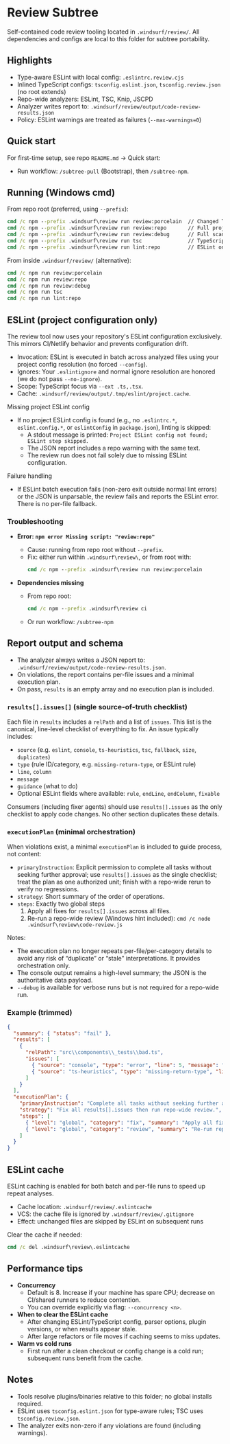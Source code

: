 # Review Subtree

Self-contained code review tooling located in `.windsurf/review/`. All dependencies and configs are local to this folder for subtree portability.

## Highlights
- Type-aware ESLint with local config: `.eslintrc.review.cjs`
- Inlined TypeScript configs: `tsconfig.eslint.json`, `tsconfig.review.json` (no root extends)
- Repo-wide analyzers: ESLint, TSC, Knip, JSCPD
- Analyzer writes report to: `.windsurf/review/output/code-review-results.json`
- Policy: ESLint warnings are treated as failures (`--max-warnings=0`)

## Quick start
For first-time setup, see repo `README.md` → Quick start:
- Run workflow: `/subtree-pull` (Bootstrap), then `/subtree-npm`.

## Running (Windows cmd)
From repo root (preferred, using `--prefix`):
```cmd
cmd /c npm --prefix .windsurf\review run review:porcelain  // Changed TS/TSX files only (git porcelain)
cmd /c npm --prefix .windsurf\review run review:repo       // Full project scan under app/, components/, lib/, hooks/, types/, pages/
cmd /c npm --prefix .windsurf\review run review:debug      // Full scan with debug output and report-all
cmd /c npm --prefix .windsurf\review run tsc               // TypeScript diagnostics only (noEmit)
cmd /c npm --prefix .windsurf\review run lint:repo         // ESLint only, repo-wide
```

From inside `.windsurf/review/` (alternative):
```cmd
cmd /c npm run review:porcelain
cmd /c npm run review:repo
cmd /c npm run review:debug
cmd /c npm run tsc
cmd /c npm run lint:repo
```

## ESLint (project configuration only)

The review tool now uses your repository's ESLint configuration exclusively. This mirrors CI/Netlify behavior and prevents configuration drift.

- Invocation: ESLint is executed in batch across analyzed files using your project config resolution (no forced `--config`).
- Ignores: Your `.eslintignore` and normal ignore resolution are honored (we do not pass `--no-ignore`).
- Scope: TypeScript focus via `--ext .ts,.tsx`.
- Cache: `.windsurf/review/output/.tmp/eslint/project.cache`.

Missing project ESLint config

- If no project ESLint config is found (e.g., no `.eslintrc.*`, `eslint.config.*`, or `eslintConfig` in `package.json`), linting is skipped:
  - A stdout message is printed: `Project ESLint config not found; ESLint step skipped.`
  - The JSON report includes a repo warning with the same text.
  - The review run does not fail solely due to missing ESLint configuration.

Failure handling

- If ESLint batch execution fails (non-zero exit outside normal lint errors) or the JSON is unparsable, the review fails and reports the ESLint error. There is no per-file fallback.

### Troubleshooting
- **Error: `npm error Missing script: "review:repo"`**
  - Cause: running from repo root without `--prefix`.
  - Fix: either run within `.windsurf\review\`, or from root with:
    ```cmd
    cmd /c npm --prefix .windsurf\review run review:porcelain
    ```
  
- **Dependencies missing**
  - From repo root:
    ```cmd
    cmd /c npm --prefix .windsurf\review ci
    ```
  - Or run workflow: `/subtree-npm`

## Report output and schema

- The analyzer always writes a JSON report to: `.windsurf/review/output/code-review-results.json`.
- On violations, the report contains per-file issues and a minimal execution plan.
- On pass, `results` is an empty array and no execution plan is included.

### `results[].issues[]` (single source-of-truth checklist)

Each file in `results` includes a `relPath` and a list of `issues`. This list is the canonical, line-level checklist of everything to fix. An issue typically includes:

- `source` (e.g. `eslint`, `console`, `ts-heuristics`, `tsc`, `fallback`, `size`, `duplicates`)
- `type` (rule ID/category, e.g. `missing-return-type`, or ESLint rule)
- `line`, `column`
- `message`
- `guidance` (what to do)
- Optional ESLint fields where available: `rule`, `endLine`, `endColumn`, `fixable`

Consumers (including fixer agents) should use `results[].issues` as the only checklist to apply code changes. No other section duplicates these details.

### `executionPlan` (minimal orchestration)

When violations exist, a minimal `executionPlan` is included to guide process, not content:

- `primaryInstruction`: Explicit permission to complete all tasks without seeking further approval; use `results[].issues` as the single checklist; treat the plan as one authorized unit; finish with a repo‑wide rerun to verify no regressions.
- `strategy`: Short summary of the order of operations.
- `steps`: Exactly two global steps
  1. Apply all fixes for `results[].issues` across all files.
  2. Re-run a repo-wide review (Windows hint included):
     `cmd /c node .windsurf\review\code-review.js`

Notes:

- The execution plan no longer repeats per-file/per-category details to avoid any risk of “duplicate” or “stale” interpretations. It provides orchestration only.
- The console output remains a high-level summary; the JSON is the authoritative data payload.
 - `--debug` is available for verbose runs but is not required for a repo-wide run.

### Example (trimmed)

```json
{
  "summary": { "status": "fail" },
  "results": [
    {
      "relPath": "src\\components\\_tests\\bad.ts",
      "issues": [
        { "source": "console", "type": "error", "line": 5, "message": "console.error('fail-fast violation');", "guidance": "Replace console.error with thrown error" },
        { "source": "ts-heuristics", "type": "missing-return-type", "line": 3, "message": "Add explicit return type for demo", "guidance": "Add explicit return types to exported/public functions and callbacks." }
      ]
    }
  ],
  "executionPlan": {
    "primaryInstruction": "Complete all tasks without seeking further approval...",
    "strategy": "Fix all results[].issues then run repo-wide review.",
    "steps": [
      { "level": "global", "category": "fix", "summary": "Apply all fixes for results[].issues" },
      { "level": "global", "category": "review", "summary": "Re-run repo-wide review", "commandHintWindows": "cmd /c node .windsurf\\review\\code-review.js" }
    ]
  }
}
```

## ESLint cache
ESLint caching is enabled for both batch and per-file runs to speed up repeat analyses.

- Cache location: `.windsurf/review/.eslintcache`
- VCS: the cache file is ignored by `.windsurf/review/.gitignore`
- Effect: unchanged files are skipped by ESLint on subsequent runs

Clear the cache if needed:

```cmd
cmd /c del .windsurf\review\.eslintcache
```

## Performance tips
- **Concurrency**
  - Default is 8. Increase if your machine has spare CPU; decrease on CI/shared runners to reduce contention.
  - You can override explicitly via flag: `--concurrency <n>`.
- **When to clear the ESLint cache**
  - After changing ESLint/TypeScript config, parser options, plugin versions, or when results appear stale.
  - After large refactors or file moves if caching seems to miss updates.
- **Warm vs cold runs**
  - First run after a clean checkout or config change is a cold run; subsequent runs benefit from the cache.

## Notes
- Tools resolve plugins/binaries relative to this folder; no global installs required.
- ESLint uses `tsconfig.eslint.json` for type-aware rules; TSC uses `tsconfig.review.json`.
- The analyzer exits non-zero if any violations are found (including warnings).
